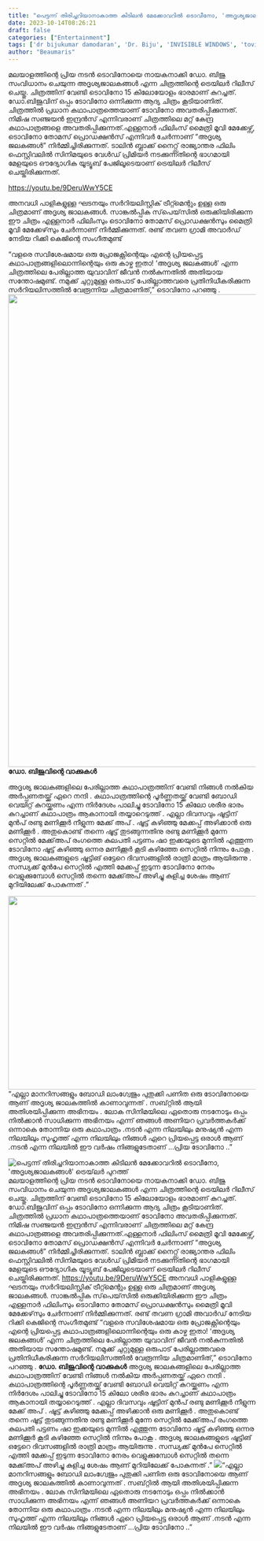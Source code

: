```yaml
---
title: "പെട്ടന്ന് തിരിച്ചറിയാനാകാത്ത കിടിലൻ മേക്കോവറിൽ ടൊവീനോ, 'അദൃശ്യജാലകങ്ങൾ' ട്രെയ്‌ലർ പുറത്ത്"
date: 2023-10-14T08:26:21
draft: false
categories: ["Entertainment"]
tags: ['dr bijukumar damodaran', 'Dr. Biju', 'INVISIBLE WINDOWS', 'tovino', 'tovino thomas', 'Trailer 2023']
author: "Beaumaris"
---
```


മലയാളത്തിന്റെ പ്രിയ നടൻ ടൊവിനോയെ നായകനാക്കി ഡോ. ബിജു സംവിധാനം ചെയുന്ന അദൃശ്യജാലകങ്ങൾ എന്ന ചിത്രത്തിന്റെ ട്രെയിലർ റിലീസ് ചെയ്തു. ചിത്രത്തിന് വേണ്ടി ടൊവിനോ 15 കിലോയോളം ഭാരമാണ് കുറച്ചത്. ഡോ.ബിജുവിന് ഒപ്പം ടോവിനോ ഒന്നിക്കുന്ന ആദ്യ ചിത്രം കൂടിയാണിത്. ചിത്രത്തിൽ പ്രധാന കഥാപാത്രത്തെയാണ് ടോവിനോ അവതരിപ്പിക്കുന്നത്. നിമിഷ സഞ്ജയൻ ഇന്ദ്രൻസ് എന്നിവരാണ് ചിത്രത്തിലെ മറ്റ് കേന്ദ്ര കഥാപാത്രങ്ങളെ അവതരിപ്പിക്കുന്നത്.എള്ളനാർ ഫിലിംസ് മൈത്രി മൂവി മേക്കേഴ്സ്, ടൊവിനോ തോമസ് പ്രൊഡക്ഷൻസ് എന്നിവർ ചേർന്നാണ് “അദൃശ്യ ജലകങ്ങൾ” നിർമ്മിച്ചിരിക്കുന്നത്. ടാലിൻ ബ്ലാക്ക് നൈറ്റ്സ് രാജ്യാന്തര ഫിലിം ഫെസ്റ്റിവലിൽ സിനിമയുടെ വേൾഡ് പ്രിമിയർ നടക്കുന്നതിന്റെ ഭാഗമായി മേളയുടെ ഔദ്യോഗിക യൂട്യൂബ് പേജിലൂടെയാണ് ട്രെയിലർ റിലീസ് ചെയ്തിരിക്കുന്നത്.

https://youtu.be/9DeruWwY5CE

അനവധി പാളികളുള്ള ഘടനയും സർറിയലിസ്റ്റിക് ട്രീറ്റ്മെന്റും ഉള്ള ഒരു ചിത്രമാണ് അദൃശ്യ ജാലകങ്ങൾ. സാങ്കൽപ്പിക സ്‌പെയ്‌സിൽ ഒരുക്കിയിരിക്കുന്ന ഈ ചിത്രം എള്ളനാർ ഫിലിംസും ടൊവിനോ തോമസ് പ്രൊഡക്ഷൻസും മൈത്രി മൂവി മേക്കേഴ്‌സും ചേർന്നാണ് നിർമ്മിക്കുന്നത്. രണ്ട് തവണ ഗ്രാമി അവാർഡ് നേടിയ റിക്കി കെജിന്റെ സംഗീതമുണ്ട്

“വളരെ സവിശേഷമായ ഒരു പ്രോജക്റ്റിന്റെയും എന്റെ പ്രിയപ്പെട്ട കഥാപാത്രങ്ങളിലൊന്നിന്റെയും ഒരു കാഴ്ച ഇതാ! ‘അദൃശ്യ ജലകങ്ങൾ’ എന്ന ചിത്രത്തിലെ പേരില്ലാത്ത യുവാവിന് ജീവൻ നൽകുന്നതിൽ അതിയായ സന്തോഷമുണ്ട്. നമുക്ക് ചുറ്റുമുള്ള ഒരുപാട് പേരില്ലാത്തവരെ പ്രതിനിധീകരിക്കുന്ന സർറിയലിസത്തിൽ വേരൂന്നിയ ചിത്രമാണിത്,” ടൊവിനോ പറഞ്ഞു
.
<strong><img class="size-full wp-image-425058 aligncenter" src="https://cdn.boolokam.com/articles/2023/10/ii.webp" alt="" width="1280" height="960" />ഡോ. ബിജുവിന്റെ വാക്കുകൾ</strong>

അദൃശ്യ ജാലകങ്ങളിലെ പേരില്ലാത്ത കഥാപാത്രത്തിന് വേണ്ടി നിങ്ങൾ നൽകിയ അർപ്പണതയ്ക്ക് ഏറെ നന്ദി . കഥാപാത്രത്തിന്റെ പൂർണ്ണതയ്ക്ക് വേണ്ടി ബോഡി വെയിറ്റ് കുറയ്ക്കണം എന്ന നിർദേശം പാലിച്ചു ടോവിനോ 15 കിലോ ശരീര ഭാരം കുറച്ചാണ് കഥാപാത്രം ആകാനായി തയ്യാറെടുത്ത് . എല്ലാ ദിവസവും ഷൂട്ടിന് മുൻപ് രണ്ടു മണിക്കൂർ നീളുന്ന മേക്ക് അപ് . ഷൂട്ട് കഴിഞ്ഞു മേക്കപ്പ് അഴിക്കാൻ ഒരു മണിക്കൂർ . അതുകൊണ്ട് തന്നെ ഷൂട്ട് തുടങ്ങുന്നതിനു രണ്ടു മണിക്കൂർ മുന്നേ സെറ്റിൽ മേക്ക്അപ് രംഗത്തെ കുലപതി പട്ടണം ഷാ ഇക്കയുടെ മുന്നിൽ എത്തുന്ന ടോവിനോ ഷൂട്ട് കഴിഞ്ഞു ഒന്നര മണിക്കൂർ കൂടി കഴിഞ്ഞേ സെറ്റിൽ നിന്നും പോകൂ . അദൃശ്യ ജാലകങ്ങളുടെ ഷൂട്ടിങ് ഒട്ടേറെ ദിവസങ്ങളിൽ രാത്രി മാത്രം ആയിരുന്നു . സന്ധ്യക്ക് മുൻപേ സെറ്റിൽ എത്തി മേക്കപ്പ് ഇടുന്ന ടോവിനോ നേരം വെളുക്കുമ്പോൾ സെറ്റിൽ തന്നെ മേക്ക്അപ് അഴിച്ചു കുളിച്ച ശേഷം ആണ് മുറിയിലേക്ക് പോകുന്നത് .”

<img class=" wp-image-425059 aligncenter" src="https://cdn.boolokam.com/articles/2023/10/dqqqd.webp" alt="" width="701" height="393" />“എല്ലാ മാനറിസങ്ങളും ബോഡി ലാംഗ്വേജും പുതുക്കി പണിത ഒരു ടോവിനോയെ ആണ് അദൃശ്യ ജാലകത്തിൽ കാണാവുന്നത് . സബ്റ്റിൽ ആയി അതിശയിപ്പിക്കുന്ന അഭിനയം . ലോക സിനിമയിലെ ഏതൊരു നടനോടും ഒപ്പം നിൽക്കാൻ സാധിക്കുന്ന അഭിനയം എന്ന് ഞങ്ങൾ അണിയറ പ്രവർത്തകർക്ക് ഒന്നാകെ തോന്നിയ ഒരു കഥാപാത്രം .നടൻ എന്ന നിലയിലും മനുഷ്യൻ എന്ന നിലയിലും സുഹൃത്ത് എന്ന നിലയിലും നിങ്ങൾ ഏറെ പ്രിയപ്പെട്ട ഒരാൾ ആണ് .നടൻ എന്ന നിലയിൽ ഈ വർഷം നിങ്ങളുടേതാണ് …പ്രിയ ടോവിനോ ..”


![പെട്ടന്ന് തിരിച്ചറിയാനാകാത്ത കിടിലൻ മേക്കോവറിൽ ടൊവീനോ, 'അദൃശ്യജാലകങ്ങൾ' ട്രെയ്‌ലർ പുറത്ത്](https://cdn.boolokam.com/articles/2023/10/ii.webp)മലയാളത്തിന്റെ പ്രിയ നടൻ ടൊവിനോയെ നായകനാക്കി ഡോ. ബിജു സംവിധാനം ചെയുന്ന അദൃശ്യജാലകങ്ങൾ എന്ന ചിത്രത്തിന്റെ ട്രെയിലർ റിലീസ് ചെയ്തു. ചിത്രത്തിന് വേണ്ടി ടൊവിനോ 15 കിലോയോളം ഭാരമാണ് കുറച്ചത്. ഡോ.ബിജുവിന് ഒപ്പം ടോവിനോ ഒന്നിക്കുന്ന ആദ്യ ചിത്രം കൂടിയാണിത്. ചിത്രത്തിൽ പ്രധാന കഥാപാത്രത്തെയാണ് ടോവിനോ അവതരിപ്പിക്കുന്നത്. നിമിഷ സഞ്ജയൻ ഇന്ദ്രൻസ് എന്നിവരാണ് ചിത്രത്തിലെ മറ്റ് കേന്ദ്ര കഥാപാത്രങ്ങളെ അവതരിപ്പിക്കുന്നത്.എള്ളനാർ ഫിലിംസ് മൈത്രി മൂവി മേക്കേഴ്സ്, ടൊവിനോ തോമസ് പ്രൊഡക്ഷൻസ് എന്നിവർ ചേർന്നാണ് “അദൃശ്യ ജലകങ്ങൾ” നിർമ്മിച്ചിരിക്കുന്നത്. ടാലിൻ ബ്ലാക്ക് നൈറ്റ്സ് രാജ്യാന്തര ഫിലിം ഫെസ്റ്റിവലിൽ സിനിമയുടെ വേൾഡ് പ്രിമിയർ നടക്കുന്നതിന്റെ ഭാഗമായി മേളയുടെ ഔദ്യോഗിക യൂട്യൂബ് പേജിലൂടെയാണ് ട്രെയിലർ റിലീസ് ചെയ്തിരിക്കുന്നത്. https://youtu.be/9DeruWwY5CE അനവധി പാളികളുള്ള ഘടനയും സർറിയലിസ്റ്റിക് ട്രീറ്റ്മെന്റും ഉള്ള ഒരു ചിത്രമാണ് അദൃശ്യ ജാലകങ്ങൾ. സാങ്കൽപ്പിക സ്‌പെയ്‌സിൽ ഒരുക്കിയിരിക്കുന്ന ഈ ചിത്രം എള്ളനാർ ഫിലിംസും ടൊവിനോ തോമസ് പ്രൊഡക്ഷൻസും മൈത്രി മൂവി മേക്കേഴ്‌സും ചേർന്നാണ് നിർമ്മിക്കുന്നത്. രണ്ട് തവണ ഗ്രാമി അവാർഡ് നേടിയ റിക്കി കെജിന്റെ സംഗീതമുണ്ട് “വളരെ സവിശേഷമായ ഒരു പ്രോജക്റ്റിന്റെയും എന്റെ പ്രിയപ്പെട്ട കഥാപാത്രങ്ങളിലൊന്നിന്റെയും ഒരു കാഴ്ച ഇതാ! ‘അദൃശ്യ ജലകങ്ങൾ’ എന്ന ചിത്രത്തിലെ പേരില്ലാത്ത യുവാവിന് ജീവൻ നൽകുന്നതിൽ അതിയായ സന്തോഷമുണ്ട്. നമുക്ക് ചുറ്റുമുള്ള ഒരുപാട് പേരില്ലാത്തവരെ പ്രതിനിധീകരിക്കുന്ന സർറിയലിസത്തിൽ വേരൂന്നിയ ചിത്രമാണിത്,” ടൊവിനോ പറഞ്ഞു . **ഡോ. ബിജുവിന്റെ വാക്കുകൾ** അദൃശ്യ ജാലകങ്ങളിലെ പേരില്ലാത്ത കഥാപാത്രത്തിന് വേണ്ടി നിങ്ങൾ നൽകിയ അർപ്പണതയ്ക്ക് ഏറെ നന്ദി . കഥാപാത്രത്തിന്റെ പൂർണ്ണതയ്ക്ക് വേണ്ടി ബോഡി വെയിറ്റ് കുറയ്ക്കണം എന്ന നിർദേശം പാലിച്ചു ടോവിനോ 15 കിലോ ശരീര ഭാരം കുറച്ചാണ് കഥാപാത്രം ആകാനായി തയ്യാറെടുത്ത് . എല്ലാ ദിവസവും ഷൂട്ടിന് മുൻപ് രണ്ടു മണിക്കൂർ നീളുന്ന മേക്ക് അപ് . ഷൂട്ട് കഴിഞ്ഞു മേക്കപ്പ് അഴിക്കാൻ ഒരു മണിക്കൂർ . അതുകൊണ്ട് തന്നെ ഷൂട്ട് തുടങ്ങുന്നതിനു രണ്ടു മണിക്കൂർ മുന്നേ സെറ്റിൽ മേക്ക്അപ് രംഗത്തെ കുലപതി പട്ടണം ഷാ ഇക്കയുടെ മുന്നിൽ എത്തുന്ന ടോവിനോ ഷൂട്ട് കഴിഞ്ഞു ഒന്നര മണിക്കൂർ കൂടി കഴിഞ്ഞേ സെറ്റിൽ നിന്നും പോകൂ . അദൃശ്യ ജാലകങ്ങളുടെ ഷൂട്ടിങ് ഒട്ടേറെ ദിവസങ്ങളിൽ രാത്രി മാത്രം ആയിരുന്നു . സന്ധ്യക്ക് മുൻപേ സെറ്റിൽ എത്തി മേക്കപ്പ് ഇടുന്ന ടോവിനോ നേരം വെളുക്കുമ്പോൾ സെറ്റിൽ തന്നെ മേക്ക്അപ് അഴിച്ചു കുളിച്ച ശേഷം ആണ് മുറിയിലേക്ക് പോകുന്നത് .” ![](https://cdn.boolokam.com/articles/2023/10/dqqqd.webp)“എല്ലാ മാനറിസങ്ങളും ബോഡി ലാംഗ്വേജും പുതുക്കി പണിത ഒരു ടോവിനോയെ ആണ് അദൃശ്യ ജാലകത്തിൽ കാണാവുന്നത് . സബ്റ്റിൽ ആയി അതിശയിപ്പിക്കുന്ന അഭിനയം . ലോക സിനിമയിലെ ഏതൊരു നടനോടും ഒപ്പം നിൽക്കാൻ സാധിക്കുന്ന അഭിനയം എന്ന് ഞങ്ങൾ അണിയറ പ്രവർത്തകർക്ക് ഒന്നാകെ തോന്നിയ ഒരു കഥാപാത്രം .നടൻ എന്ന നിലയിലും മനുഷ്യൻ എന്ന നിലയിലും സുഹൃത്ത് എന്ന നിലയിലും നിങ്ങൾ ഏറെ പ്രിയപ്പെട്ട ഒരാൾ ആണ് .നടൻ എന്ന നിലയിൽ ഈ വർഷം നിങ്ങളുടേതാണ് …പ്രിയ ടോവിനോ ..”
